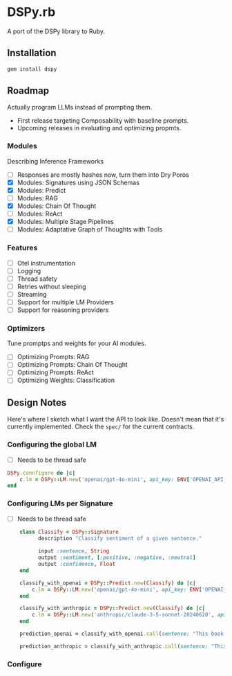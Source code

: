 # DSPy.rb

A port of the DSPy library to Ruby.

## Installation

```bash
gem install dspy
```

## Roadmap

Actually program LLMs instead of prompting them.

- First release targeting Composability with baseline prompts.
- Upcoming releases in evaluating and optimizing propmts.

### Modules
Describing Inference Frameworks
- [ ] Responses are mostly hashes now, turn them into Dry Poros
- [x] Modules: Signatures using JSON Schemas
- [x] Modules: Predict 
- [ ] Modules: RAG
- [x] Modules: Chain Of Thought 
- [ ] Modules: ReAct
- [x] Modules: Multiple Stage Pipelines
- [ ] Modules: Adaptative Graph of Thoughts with Tools

### Features
- [ ] Otel instrumentation
- [ ] Logging
- [ ] Thread safety
- [ ] Retries without sleeping
- [ ] Streaming
- [ ] Support for multiple LM Providers
- [ ] Support for reasoning providers

### Optimizers

Tune promptps and weights for your AI modules.

- [ ] Optimizing Prompts: RAG
- [ ] Optimizing Prompts: Chain Of Thought
- [ ] Optimizing Prompts: ReAct
- [ ] Optimizing Weights: Classification

## Design Notes

Here's where I sketch what I want the API to look like. Doesn't mean that it's currently implemented. Check the `spec/` for the current contracts.

### Configuring the global LM
- [ ] Needs to be thread safe
```ruby
DSPy.connfigure do |c|
    c.lm = DSPy::LM.new('openai/gpt-4o-mini', api_key: ENV['OPENAI_API_KEY'])
end
```

### Configuring LMs per Signature

- [ ] Needs to be thread safe

```ruby
    class Classify < DSPy::Signature
          description "Classify sentiment of a given sentence."
          
          input :sentence, String
          output :sentiment, [:positive, :negative, :neutral]
          output :confidence, Float
    end

    classify_with_openai = DSPy::Predict.new(Classify) do |c|
        c.lm = DSPy::LM.new('openai/gpt-4o-mini', api_key: ENV['OPENAI_API_KEY'])
    end

    classify_with_anthropic = DSPy::Predict.new(Classify) do |c|
        c.lm = DSPy::LM.new('anthropic/claude-3-5-sonnet-20240620', api_key: ENV['ANTHROPIC_API_KEY'])
    end

    prediction_openai = classify_with_openai.call(sentence: "This book was super fun to read, though not the last chapter.")

    prediction_anthropic = classify_with_anthropic.call(sentence: "This book was super fun to read, though not the last chapter.")
```

### Configure
